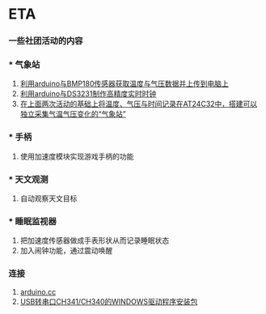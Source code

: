 ﻿# ETA
### 一些社团活动的内容
### *  气象站
1. [利用arduino与BMP180传感器获取温度与气压数据并上传到电脑上](https://github.com/qzane/eta/blob/master/1/README.md "点击访问")
2. [利用arduino与DS3231制作高精度实时时钟](https://github.com/qzane/eta/tree/master/_2_DS3231 "点击访问")
3. [在上面两次活动的基础上将温度、气压与时间记录在AT24C32中，搭建可以独立采集气温气压变化的“气象站”](https://github.com/qzane/eta/tree/master/_3_station)

### * 手柄
1. 使用加速度模块实现游戏手柄的功能

### * 天文观测
1. 自动观察天文目标

### * 睡眠监视器
1. 把加速度传感器做成手表形状从而记录睡眠状态
2. 加入闹钟功能，通过震动唤醒

### 连接
1. [arduino.cc](http://www.arduino.cc)
2. [ USB转串口CH341/CH340的WINDOWS驱动程序安装包](http://wch.cn/download/CH341SER_EXE.html)
